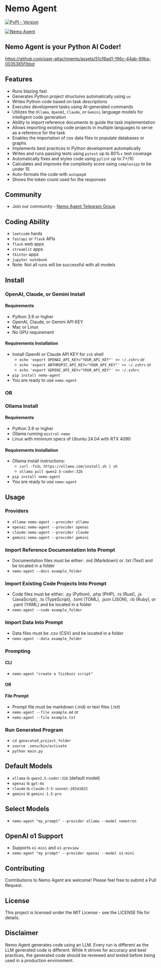 # Nemo Agent

[![PyPI - Version](https://img.shields.io/pypi/v/nemo-agent)](https://pypi.org/project/nemo-agent/)

[![Nemo Agent](https://cdn.cometheart.com/nemo-agent-2.png)](https://cdn.cometheart.com/nemo-agent.mp4)

## Nemo Agent is your Python AI Coder!


https://github.com/user-attachments/assets/51cf6ad1-196c-44ab-99ba-0035365f1bbd


## Features
* Runs blazing fast
* Generates Python project structures automatically using `uv`
* Writes Python code based on task descriptions
* Executes development tasks using AI-generated commands
* Utilizes the `Ollama`, `OpenAI`, `Claude`, or `Gemini` language models for intelligent code generation
* Ability to import reference documents to guide the task implementation
* Allows importing existing code projects in multiple languages to serve as a reference for the task
* Enables the importation of csv data files to populate databases or graphs
* Implements best practices in Python development automatically
* Writes and runs passing tests using `pytest` up to 80%+ test coverage 
* Automatically fixes and styles code using `pylint` up to 7+/10
* Calculates and improves the complexity score using `complexipy` to be under 15
* Auto-formats the code with `autopep8`
* Shows the token count used for the responses

## Community
* Join our community - [Nemo Agent Telegram Group](https://t.me/+f-6nu2mUpgtiOGUx)

## Coding Ability
* `leetcode` hards
* `fastapi` or `flask` APIs
* `flask` web apps
* `streamlit` apps
* `tkinter` apps
* `jupyter notebook`
* Note: Not all runs will be successful with all models

## Install 

### OpenAI, Claude, or Gemini Install

#### Requirements
* Python 3.9 or higher
* OpenAI, Claude, or Gemini API KEY
* Mac or Linux
* No GPU requirement

#### Requirements Installation
* Install OpenAI or Claude API KEY for `zsh` shell
    * `echo 'export OPENAI_API_KEY="YOUR_API_KEY"' >> ~/.zshrc` or
    * `echo 'export ANTHROPIC_API_KEY="YOUR_API_KEY"' >> ~/.zshrc` or
    * `echo 'export GEMINI_API_KEY="YOUR_API_KEY"' >> ~/.zshrc`
* `pip install nemo-agent`
* You are ready to use `nemo-agent`

### OR

### Ollama Install

#### Requirements
* Python 3.9 or higher
* Ollama running `mistral-nemo`
* Linux with minimum specs of Ubuntu 24.04 with RTX 4090
  
#### Requirements Installation
* Ollama install instructions:
    * `curl -fsSL https://ollama.com/install.sh | sh`
    * `ollama pull qwen2.5-coder:32b`
* `pip install nemo-agent`
* You are ready to use `nemo-agent`

## Usage

### Providers
* `ollama`: `nemo-agent --provider ollama`
* `openai`: `nemo-agent --provider openai`
* `claude`: `nemo-agent --provider claude`
* `gemini`: `nemo-agent --provider gemini`

### Import Reference Documentation Into Prompt
* Documentation files must be either: .md (Markdown) or .txt (Text) and be located in a folder
* `nemo-agent --docs example_folder`

### Import Existing Code Projects Into Prompt
* Code files must be either: .py (Python), .php (PHP), .rs (Rust), .js (JavaScript), .ts (TypeScript), .toml (TOML), .json (JSON), .rb (Ruby), or .yaml (YAML) and be located in a folder
* `nemo-agent --code example_folder`

### Import Data Into Prompt
* Data files must be .csv (CSV) and be located in a folder
* `nemo-agent --data example_folder`

### Prompting

#### CLI
* `nemo-agent "create a fizzbuzz script"`

#### OR

#### File Prompt
* Prompt file must be markdown (.md) or text files (.txt)
* `nemo-agent --file example.md` or 
* `nemo-agent --file example.txt`

### Run Generated Program
* `cd generated_project_folder`
* `source .venv/bin/activate`
* `python main.py`

## Default Models 
* `ollama` is `qwen2.5-coder:32b` (default model)
* `openai` is `gpt-4o`
* `claude` is `claude-3-5-sonnet-20241022`
* `gemini` is `gemini-1.5-pro`

## Select Models
* `nemo-agent "my_prompt" --provider ollama --model nemotron`

## OpenAI o1 Support
* Supports `o1-mini` and `o1-preview`
* `nemo-agent "my prompt" --provider openai --model o1-mini`

## Contributing
Contributions to Nemo Agent are welcome! Please feel free to submit a Pull Request.

## License
This project is licensed under the MIT License - see the LICENSE file for details.

## Disclaimer
Nemo Agent generates code using an LLM. Every run is different as the LLM generated code is different. While it strives for accuracy and best practices, the generated code should be reviewed and tested before being used in a production environment.

